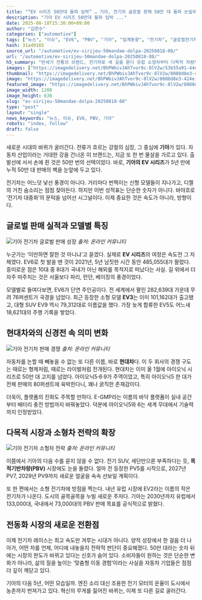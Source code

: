 ```yaml
---
title: "“EV 시리즈 50만대 돌파 임박” … 기아, 전기차 글로벌 판매 50만 대 돌파 눈앞에"
description: "기아 EV 시리즈 50만대 돌파 임박 ..."
date: 2025-08-18T15:30:00+09:00
author: "김한수"
categories: ["automotive"]
tags: ["뉴스", "이슈", "EV6", "PBV", "기아", "업계동향", "전기차", "글로벌전기차지각변동", "중장년전동화투자전략"]
hash: 31ad9165
source_url: "/automotive/ev-sirijeu-50mandae-dolpa-20250818-08/"
url: "/automotive/ev-sirijeu-50mandae-dolpa-20250818-08/"
h5_summary: "반세기 전통의 브랜드, 전기차로 새 길을 묻다 유럽 소형차부터 다목적 차량까지 확장 가속"
images: ["https://imagedelivery.net/BhPWbivJAhTvor9c-8lV2w/53b55a91-44ed-4960-879e-c9c33b380200/public", "https://imagedelivery.net/BhPWbivJAhTvor9c-8lV2w/5c76a59c-1239-456d-ca7f-095ae4b33700/public", "https://imagedelivery.net/BhPWbivJAhTvor9c-8lV2w/2a76c8da-d9e9-4719-d26c-47f0269c4a00/public", "https://imagedelivery.net/BhPWbivJAhTvor9c-8lV2w/8080d8e3-424e-4658-b651-fe9fe53e9500/public"]
thumbnail: "https://imagedelivery.net/BhPWbivJAhTvor9c-8lV2w/8080d8e3-424e-4658-b651-fe9fe53e9500/public"
image: "https://imagedelivery.net/BhPWbivJAhTvor9c-8lV2w/8080d8e3-424e-4658-b651-fe9fe53e9500/public"
featured_image: "https://imagedelivery.net/BhPWbivJAhTvor9c-8lV2w/8080d8e3-424e-4658-b651-fe9fe53e9500/public"
image_width: 1200
image_height: 630
slug: "ev-sirijeu-50mandae-dolpa-20250818-08"
type: "post"
layout: "single"
news_keywords: "뉴스, 이슈, EV6, PBV, 기아"
robots: "index, follow"
draft: false
---
```


새로운 시대의 바퀴가 굴러간다. 전류가 흐르는 강철의 심장, 그 중심에 **기아**가 있다. 자동차 산업이라는 거대한 강을 건너온 이 브랜드는, 지금 또 한 번 물살을 가르고 있다. 출발선에 서서 손에 쥔 것은 50만 번의 선택이었다. 바로, **기아의 EV 시리즈**가 5년 만에 누적 50만 대 판매의 벽을 눈앞에 두고 있다.

전기차는 어느덧 낯선 풍경이 아니다. 거리마다 번쩍이는 신형 모델들이 지나가고, 디젤의 거친 숨소리는 점점 잦아든다. 하지만 이번 성적표는 단순한 숫자가 아니다. 바야흐로 ‘전기차 대중화’의 문턱을 넘어선 시그널이다. 이제 중요한 것은 속도가 아니라, 방향이다.

## 글로벌 판매 실적과 모델별 특징

![기아 전기차 글로벌 판매 성장](https://imagedelivery.net/BhPWbivJAhTvor9c-8lV2w/5c76a59c-1239-456d-ca7f-095ae4b33700/public)
*출처: 온라인 커뮤니티*


누군가는 ‘이만하면 잘한 것 아니냐’고 묻겠다. 실제로 **EV 시리즈**의 여정은 속도전 그 자체였다. EV6로 첫 발을 뗀 것이 2021년, 5년 남짓한 시간 동안 485,055대가 팔렸다. 흥미로운 점은 10대 중 8대가 국내가 아닌 해외를 목적지로 떠났다는 사실. 길 위에서 더 자주 마주치는 것은 서울보다 파리, 런던, 베이징의 풍경이었다.

모델별로 들여다보면, EV6가 단연 주인공이다. 전 세계에서 팔린 282,639대 가운데 무려 76퍼센트가 국경을 넘었다. 최근 등장한 소형 모델 **EV3**는 이미 101,162대가 출고됐고, 대형 SUV EV9 역시 79,312대로 이름값을 했다. 가장 늦게 합류한 EV5도 어느새 18,621대의 주행 기록을 쌓았다.

## 현대차와의 신경전 속 의미 변화

![기아 전기차 판매 경쟁](https://imagedelivery.net/BhPWbivJAhTvor9c-8lV2w/53b55a91-44ed-4960-879e-c9c33b380200/public)
*출처: 온라인 커뮤니티*


자동차를 논할 때 빼놓을 수 없는 또 다른 이름, 바로 **현대차**다. 이 두 회사의 경쟁 구도는 때로는 형제처럼, 때로는 라이벌처럼 전개된다. 현대차는 이미 올 1월에 아이오닉 시리즈로 50만 대 고지를 넘었다. 아이오닉5·6·9가 주역이었고, 특히 아이오닉5 한 대가 전체 판매의 80퍼센트에 육박한다니, 꽤나 굵직한 존재감이다.

더욱이, 플랫폼의 진화도 주목할 만하다. E-GMP라는 이름의 바닥 플랫폼이 실내 공간부터 배터리 충전 방법까지 바꿔놓았다. 덕분에 아이오닉5와 6는 세계 무대에서 기술력까지 인정받았다.

## 다목적 시장과 소형차 전략의 확장

![기아 전기차 소형차 전략](https://imagedelivery.net/BhPWbivJAhTvor9c-8lV2w/2a76c8da-d9e9-4719-d26c-47f0269c4a00/public)
*출처: 온라인 커뮤니티*


이쯤에서 기아의 다음 수를 묻지 않을 수 없다. 전기 SUV, 세단만으론 부족하다는 듯, **목적기반차량(PBV)** 시장에도 눈을 돌렸다. 얼마 전 등장한 PV5를 시작으로, 2027년 PV7, 2029년 PV9까지 새로운 얼굴을 속속 선보일 계획이다.

또 한 편에서는 소형 전기차에 방점을 찍는다. 내년 유럽 시장에 EV2라는 이름의 작은 전기차가 나온다. 도시의 골목골목을 누빌 새로운 주자다. 기아는 2030년까지 유럽에서 133,000대, 국내에서 73,000대의 PBV 판매 목표를 공식적으로 밝혔다.

## 전동화 시장의 새로운 전환점

이제 전기차 레이스는 최고 속도만 겨루는 시대가 아니다. 양적 성장에서 한 걸음 더 나아가, 어떤 차를 언제, 어디에 내놓을지 전략적 판단이 중요해졌다. 50만 대라는 숫자 뒤에는 시장의 판도가 바뀌고 있다는 신호가 숨어 있다. 소비자들이 원하는 것은 단순한 변화가 아니라, 삶의 질을 높이는 ‘맞춤형 이동 경험’이라는 사실을 자동차 기업들은 점점 더 깊이 깨닫고 있다.

기아의 다음 5년, 어떤 모습일까. 엔진 소리 대신 조용한 전기 모터의 운율이 도시에서 농촌까지 번져가고 있다. 혁신의 무게를 짊어진 바퀴는, 이제 또 다른 길로 굴러간다.
